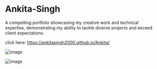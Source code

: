 # Ankita-Singh

A compelling portfolio showcasing my creative work and technical expertise, demonstrating my ability to tackle diverse projects and exceed client expectations.

click here: https://ankitasingh2000.github.io/Ankita/

![image](https://github.com/AnkitaSingh2000/Ankita-Singh-Portfolio-/assets/89559467/282bac34-a2d6-46dd-857b-a5e649264900)

![image](https://github.com/AnkitaSingh2000/Ankita-Singh-Portfolio-/assets/89559467/fe51c3e6-dfb2-40e7-a324-d8538886babb)
